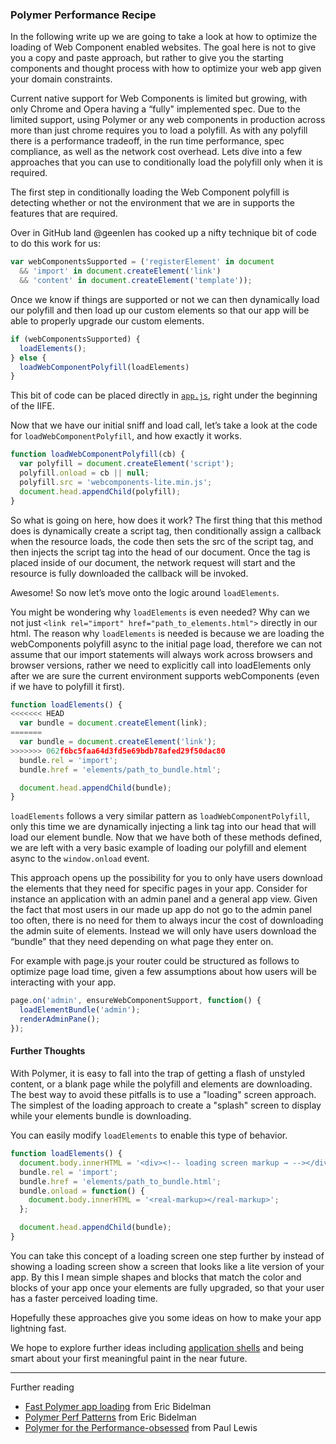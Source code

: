 ### Polymer Performance Recipe

In the following write up we are going to take a look at how to optimize the loading of Web Component enabled websites. The goal here is not to give you a copy and paste approach, but rather to give you the starting components and thought process with how to optimize your web app given your domain constraints.

Current native support for Web Components is limited but growing, with only Chrome and Opera having a “fully" implemented spec. Due to the limited support, using Polymer or any web components in production across more than just chrome requires you to load a polyfill. As with any polyfill there is a performance tradeoff, in the run time performance, spec compliance, as well as the network cost overhead. Lets dive into a few approaches that you can use to conditionally load the polyfill only when it is required.

The first step in conditionally loading the Web Component polyfill is detecting whether or not the environment that we are in supports the features that are required.

Over in GitHub land @geenlen has cooked up a nifty technique bit of code to do this work for us:

```js
var webComponentsSupported = ('registerElement' in document
  && 'import' in document.createElement('link')
  && 'content' in document.createElement('template'));
```

Once we know if things are supported or not we can then dynamically load our polyfill and then load up our custom elements so that our app will be able to properly upgrade our custom elements.

```js
if (webComponentsSupported) {
  loadElements();
} else {
  loadWebComponentPolyfill(loadElements)
}
```

This bit of code can be placed directly in [`app.js`](https://github.com/PolymerElements/polymer-starter-kit/blob/master/app/scripts/app.js), right under the beginning of the IIFE.

Now that we have our initial sniff and load call, let’s take a look at the code for `loadWebComponentPolyfill`, and how exactly it works.

```js
function loadWebComponentPolyfill(cb) {
  var polyfill = document.createElement('script');
  polyfill.onload = cb || null;
  polyfill.src = 'webcomponents-lite.min.js';
  document.head.appendChild(polyfill);
}
```

So what is going on here, how does it work? The first thing that this method does is dynamically create a script tag, then conditionally assign a callback when the resource loads, the code then sets the src of the script tag, and then injects the script tag into the head of our document. Once the tag is placed inside of our document, the network request will start and the resource is fully downloaded the callback will be invoked.

Awesome! So now let’s move onto the logic around `loadElements`.

You might be wondering why `loadElements` is even needed? Why can we not just `<link rel="import" href="path_to_elements.html">` directly in our html. The reason why `loadElements` is needed is because we are loading the webComponents polyfill async to the initial page load, therefore we can not assume that our import statements will always work across browsers and browser versions, rather we need to explicitly call into loadElements only after we are sure the current environment supports webComponents (even if we have to polyfill it first).

```js
function loadElements() {
<<<<<<< HEAD
  var bundle = document.createElement(link);
=======
  var bundle = document.createElement('link');
>>>>>>> 062f6bc5faa64d3fd5e69bdb78afed29f50dac80
  bundle.rel = 'import';
  bundle.href = 'elements/path_to_bundle.html';

  document.head.appendChild(bundle);
}
```

`loadElements` follows a very similar pattern as `loadWebComponentPolyfill`, only this time we are dynamically injecting a link tag into our head that will load our element bundle. Now that we have both of these methods defined, we are left with a very basic example of loading our polyfill and element async to the `window.onload` event.

This approach opens up the possibility for you to only have users download the elements that they need for specific pages in your app. Consider for instance an application with an admin panel and a general app view. Given the fact that most users in our made up app do not go to the admin panel too often, there is no need for them to always incur the cost of downloading the admin suite of elements. Instead we will only have users download the “bundle" that they need depending on what page they enter on.

For example with page.js your router could be structured as follows to optimize page load time, given a few assumptions about how users will be interacting with your app.

```js
page.on('admin', ensureWebComponentSupport, function() {
  loadElementBundle('admin');
  renderAdminPane();
});
```

#### Further Thoughts

With Polymer, it is easy to fall into the trap of getting a flash of unstyled content, or a blank page while the polyfill and elements are downloading. The best way to avoid these pitfalls is to use a "loading" screen approach. The simplest of the loading approach to create a "splash" screen to display while your elements bundle is downloading.

You can easily modify `loadElements` to enable this type of behavior.

```js
function loadElements() {
  document.body.innerHTML = '<div><!-- loading screen markup → --></div>';
  bundle.rel = 'import';
  bundle.href = 'elements/path_to_bundle.html';
  bundle.onload = function() {
    document.body.innerHTML = '<real-markup></real-markup>';
  };

  document.head.appendChild(bundle);
}
```

You can take this concept of a loading screen one step further by instead of showing a loading screen show a screen that looks like a lite version of your app. By this I mean simple shapes and blocks that match the color and blocks of your app once your elements are fully upgraded, so that your user has a faster perceived loading time.

Hopefully these approaches give you some ideas on how to make your app lightning fast. 

We hope to explore further ideas including [application shells](https://github.com/ebidel/polymer-experiments/blob/master/polymersummit/fouc/appshell.html) and being smart about your first meaningful paint in the near future.

--------

Further reading

* [Fast Polymer app loading](https://gist.github.com/ebidel/1ba71473d687d0567bd3) from Eric Bidelman
* [Polymer Perf Patterns](https://www.youtube.com/watch?v=Yr84DpNaMfk) from Eric Bidelman
* [Polymer for the Performance-obsessed](https://aerotwist.com/blog/polymer-for-the-performance-obsessed/) from Paul Lewis
